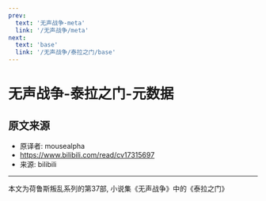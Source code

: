 ```yaml
---
prev:
  text: '无声战争-meta'
  link: '/无声战争/meta'
next:
  text: 'base'
  link: '/无声战争/泰拉之门/base'
---
```


# 无声战争-泰拉之门-元数据

## 原文来源

+ 原译者: mousealpha
+ <https://www.bilibili.com/read/cv17315697>
+ 来源: bilibili

--------

本文为荷鲁斯叛乱系列的第37部, 小说集《无声战争》中的《泰拉之门》
